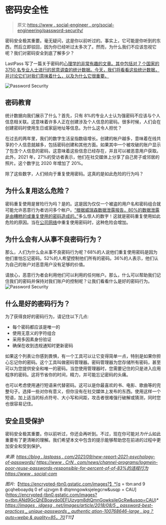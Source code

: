# 密码安全性

> 原文:[https://www . social-engineer . org/social-engineering/password-security/](https://www.social-engineer.org/social-engineering/password-security/)

密码安全极其重要。毫无疑问，这是你以前听过的。事实上，它可能是你听到的东西，然后立即驳回，因为你已经听过太多次了。然而，为什么我们不应该忽视它呢？我们对密码安全到底了解多少？

LastPass 写了一篇关于密码的[心理学的非常有趣的文章。其中包括对 7 个国家的 3750 名专业人士进行的民意调查的统计数据。今天，我们将看看这些统计数据，并讨论它们对我们意味着什么，以及为什么它很重要。](https://blog.lastpass.com/2021/09/new-report-2021-psychology-of-passwords/)

![Password Security](../Images/c4dfadb205d791c7776dc8136a2ffb78.png)

## 密码教育

统计数据向我们展示了什么？首先，只有 8%的专业人士认为强密码不应该与个人信息相关联。这意味着许多人正在创建涉及个人信息的密码。很多时候，人们会在创建密码时使用生日或家庭地址等信息。为什么这令人担忧？

在过去的两年里，我们的数字生活呈指数级增长。创建的帐户越多，意味着在线共享的个人信息就越多，包括密码创建和其他方面。如果其中一个被攻破的账户显示了包含个人信息的密码，这意味着这些信息已经存在，并且可以被恶意用户获取。此外，2021 年，27%的受访者表示，他们在社交媒体上分享了自己房子或邻居的照片。这个数字比 2020 年增加了 20%。

除了这些数字，人们倾向于重复使用密码。这真的是如此危险的行为吗？

## 为什么复用这么危险？

密码重复使用是冒险行为吗？是的。这是因为仅仅一个被盗的用户名和密码组合就可能允许恶意行为者访问多个帐户。[“根据威瑞森数据泄露报告，80%的数据泄露是由糟糕的或重复使用的密码造成的。”](https://www.crn.com/news/channel-programs/logmein-poor-or-reused-passwords-responsible-for-83-percent-of-breaches)多么惊人的数字！这就是密码重复使用如此危险的原因。当在[公司网络](https://www.social-engineer.com/secure-it-keep-your-digital-profile-safe-from-vishers-and-phishers/)中重复使用密码时，这种危险会增加。

## 为什么会有人从事不良密码行为？

那么，人们为什么会从事不良密码行为呢？68%的人说他们重复使用密码是因为他们害怕忘记密码。52%的人希望控制他们所有的密码。36%的人表示，他们认为自己的账户对恶意用户没有足够的价值。

请放心，恶意行为者会利用他们可以利用的任何帐户。那么，什么可以帮助我们记住我们的密码并保持对我们账户的控制呢？让我们看看什么是好的密码行为。
![Password Security](../Images/a6f61e08ba7308120316361c282a4393.png)

## 什么是好的密码行为？

为了获得良好的密码行为，请记住以下几点:

*   每个密码都应该是唯一的
*   使用无意义的字符组合
*   采用多因素身份验证
*   确保在收到违规通知时更新密码

如果这个列表让你感到畏惧，有一个工具可以让它变得简单一点，特别是如果你担心忘记你的密码。这个工具叫做密码管理器。密码管理器为您存储所有密码，甚至可以为您提供安全和唯一的密码。当您使用管理器时，您需要记住的只是进入应用程序的密码。这将节省你的时间，精力，并可能忘记密码的头痛。

也可以考虑使用通行短语来代替密码。这可以是你最喜欢的书、电影、歌曲等的完整句子。选择一些对你有意义，但你没有在社交媒体上发布的东西。使用这样一个短语，加上适当的标点符号、大小写和间距，攻击者很难强行破解或猜测，同时您也很容易记住。

## 安全且受保护

密码安全极其重要。你以前听过，你还会再听到。不过，现在你可能对*为什么*如此重要有了更清晰的理解。我们希望本文中包含的提示能够帮助您在前进的过程中更加安全和受到保护。

*来源:*
*[https://blog . lastpass . com/2021/09/new-report-2021-psychology-of-passwords/](https://blog.lastpass.com/2021/09/new-report-2021-psychology-of-passwords/)*
*[https://www . CrN . com/news/channel-programs/logmein-poor-reuse-passwords-responsible-for-percent-of-of-83%的违规行为](https://www.crn.com/news/channel-programs/logmein-poor-or-reused-passwords-responsible-for-83-percent-of-breaches)*
*[https://www . social-com](https://www.social-engineer.com/secure-it-keep-your-digital-profile-safe-from-vishers-and-phishers/)*

*图片:*【https://encrypted-tbn0.gstatic.com/images?】*[q = tbn:and 9 gcqheboaydq 0 ef ujzvgm 8 dtqmngowksjelegcrw&usqp = CAU](https://encrypted-tbn0.gstatic.com/images?q=tbn:ANd9GcQhEBoaydq0EFUjzvgm8dtQmnGowksjleGcRw&usqp=CAU)*
*[https://images . idgesg . net/images/article/2018/08/5 _ password-best-practices _ unique-passwords _ authentic ation-100768646-large . jpg？auto=webp & quality=85，70](https://images.idgesg.net/images/article/2018/08/5_password-best-practices_unique-passwords_authentication-100768646-large.jpg?auto=webp&quality=85,70)T11】*